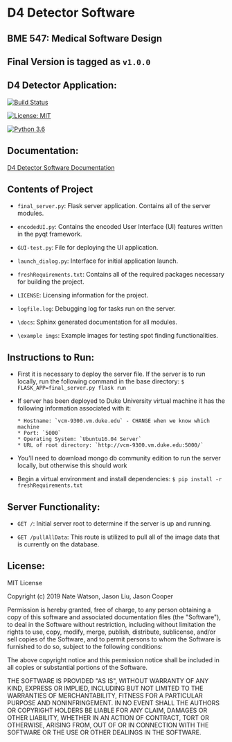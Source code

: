 # D4 Detector Software
## BME 547: Medical Software Design
## Final Version is tagged as `v1.0.0`


## D4 Detector Application:

[![Build Status](https://travis-ci.org/nate-watson80/BME547Final.svg?branch=master)](https://travis-ci.org/nate-watson80/BME547Final)

[![License: MIT](https://img.shields.io/badge/License-MIT-yellow.svg)](https://opensource.org/licenses/MIT)

[![Python 3.6](https://img.shields.io/badge/python-3.6-blue.svg)](https://www.python.org/downloads/release/python-360/)


## Documentation:

[D4 Detector Software Documentation](file:///Users/nww5/repos/BME547Final/docs/_build/html/index.html)

## Contents of Project

* `final_server.py`: Flask server application. Contains all of the server modules.

* `encodedUI.py`: Contains the encoded User Interface (UI) features written in
the pyqt framework.

* `GUI-test.py`: File for deploying the UI application.

* `launch_dialog.py`: Interface for initial application launch.

* `freshRequirements.txt`: Contains all of the required packages necessary for
building the project.

* `LICENSE`: Licensing information for the project.

* `logfile.log`: Debugging log for tasks run on the server.

* `\docs`: Sphinx generated documentation for all modules.

* `\example imgs`: Example images for testing spot finding functionalities.

## Instructions to Run:

* First it is necessary to deploy the server file. If the server is to run
locally, run the following command in the base directory:
    `$ FLASK_APP=final_server.py flask run`

* If server has been deployed to Duke University virtual machine it has the following
information associated with it:

      * Hostname: `vcm-9300.vm.duke.edu` - CHANGE when we know which machine
      * Port: `5000`
      * Operating System: `Ubuntu16.04 Server`
      * URL of root directory: `http://vcm-9300.vm.duke.edu:5000/`

* You'll need to download mongo db community edition to run the server locally, but otherwise this should work

* Begin a virtual environment and install dependencies:
      `$ pip install -r freshRequirements.txt`

## Server Functionality:

* `GET /`: Initial server root to determine if the server is up and running.

* `GET /pullAllData`: This route is utilized to pull all of the image data that
is currently on the database. 


## License:

MIT License

Copyright (c) 2019 Nate Watson, Jason Liu, Jason Cooper

Permission is hereby granted, free of charge, to any person obtaining a copy
of this software and associated documentation files (the "Software"), to deal
in the Software without restriction, including without limitation the rights
to use, copy, modify, merge, publish, distribute, sublicense, and/or sell
copies of the Software, and to permit persons to whom the Software is
furnished to do so, subject to the following conditions:

The above copyright notice and this permission notice shall be included in all
copies or substantial portions of the Software.

THE SOFTWARE IS PROVIDED "AS IS", WITHOUT WARRANTY OF ANY KIND, EXPRESS OR
IMPLIED, INCLUDING BUT NOT LIMITED TO THE WARRANTIES OF MERCHANTABILITY,
FITNESS FOR A PARTICULAR PURPOSE AND NONINFRINGEMENT. IN NO EVENT SHALL THE
AUTHORS OR COPYRIGHT HOLDERS BE LIABLE FOR ANY CLAIM, DAMAGES OR OTHER
LIABILITY, WHETHER IN AN ACTION OF CONTRACT, TORT OR OTHERWISE, ARISING FROM,
OUT OF OR IN CONNECTION WITH THE SOFTWARE OR THE USE OR OTHER DEALINGS IN THE
SOFTWARE.
